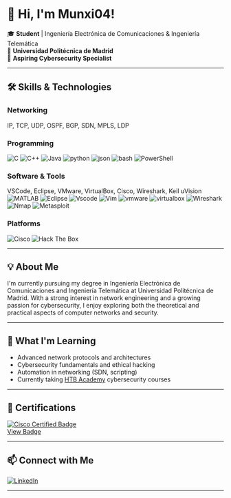 # 👋 Hi, I'm Munxi04!

🎓 **Student** | Ingeniería Electrónica de Comunicaciones & Ingeniería Telemática  
🏫 **Universidad Politécnica de Madrid**  
🔐 **Aspiring Cybersecurity Specialist**

---

## 🛠️ Skills & Technologies

### Networking

IP, TCP, UDP, OSPF, BGP, SDN, MPLS, LDP

### Programming
![C](https://img.shields.io/badge/C-00599C?style=for-the-badge&logo=c&logoColor=white)
![C++](https://img.shields.io/badge/C%2B%2B-00599C?style=for-the-badge&logo=c%2B%2B&logoColor=white)
![Java](https://img.shields.io/badge/java-%23ED8B00.svg?style=for-the-badge&logo=openjdk&logoColor=white)
![python](https://img.shields.io/badge/Python-FFD43B?style=for-the-badge&logo=python&logoColor=blue)
![json](https://img.shields.io/badge/json-5E5C5C?style=for-the-badge&logo=json&logoColor=white)
![bash](https://img.shields.io/badge/GNU%20Bash-4EAA25?style=for-the-badge&logo=GNU%20Bash&logoColor=white)
![PowerShell](https://img.shields.io/badge/PowerShell-%235391FE.svg?style=for-the-badge&logo=powershell&logoColor=white)

### Software & Tools
VSCode, Eclipse, VMware, VirtualBox, Cisco, Wireshark, Keil uVision
![MATLAB](https://img.shields.io/badge/MATLAB-%23E67C73.svg?style=for-the-badge&logo=MATLAB&logoColor=white)
![Eclipse](https://img.shields.io/badge/Eclipse-2C2255?style=for-the-badge&logo=eclipse&logoColor=white)
![Vscode](https://img.shields.io/badge/VSCode-0078D4?style=for-the-badge&logo=visual%20studio%20code&logoColor=white)
![Vim](https://img.shields.io/badge/VIM-%2311AB00.svg?&style=for-the-badge&logo=vim&logoColor=white)
![vmware](https://img.shields.io/badge/VMware-231f20?style=for-the-badge&logo=VMware&logoColor=white)
![virtualbox](https://img.shields.io/badge/VirtualBox-21416b?style=for-the-badge&logo=VirtualBox&logoColor=white)
![Wireshark](https://img.shields.io/badge/Wireshark-1679A7?style=for-the-badge&logo=wireshark&logoColor=white)
![Nmap](https://img.shields.io/badge/Nmap-7E3791?style=for-the-badge&logo=nmap&logoColor=white)
![Metasploit](https://img.shields.io/badge/Metasploit-003445?style=for-the-badge&logo=metasploit&logoColor=white)

### Platforms
![Cisco](https://img.shields.io/badge/CISCO-1BA0D7?style=for-the-badge&logo=cisco&logoColor=white)
![Hack The Box](https://img.shields.io/badge/HackTheBox-9FEF00?style=for-the-badge&logo=hackthebox&logoColor=black)

---

## 💡 About Me

I'm currently pursuing my degree in Ingeniería Electrónica de Comunicaciones and Ingeniería Telemática at Universidad Politécnica de Madrid. With a strong interest in network engineering and a growing passion for cybersecurity, I enjoy exploring both the theoretical and practical aspects of computer networks and security.

---

## 🌱 What I'm Learning

- Advanced network protocols and architectures
- Cybersecurity fundamentals and ethical hacking
- Automation in networking (SDN, scripting)
- Currently taking [HTB Academy](https://academy.hackthebox.com/) cybersecurity courses

---

## 🏅 Certifications

[![Cisco Certified Badge](https://images.credly.com/size/340x340/images/4706b371-cfba-4bc7-a6b4-3b4c7d95c2c7/image.png)](https://www.credly.com/badges/c59471e7-a07d-4e74-a7a7-dc43783ffadd/public_url)  
[View Badge](https://www.credly.com/badges/c59471e7-a07d-4e74-a7a7-dc43783ffadd/public_url)

---

## 📫 Connect with Me

[![LinkedIn](https://img.shields.io/badge/LinkedIn-Connect-blue?logo=linkedin)](https://www.linkedin.com/in/Munxi04)

---

<!--
**Munxi04/Munxi04** is a ✨ special ✨ repository because its `README.md` (this file) appears on your GitHub profile.
-->
